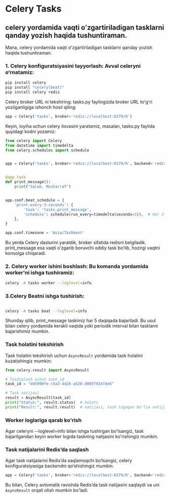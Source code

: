 # Celery Tasks
## celery yordamida vaqti oʻzgartiriladigan tasklarni qanday yozish haqida tushuntiraman.
Mana, celery yordamida vaqti oʻzgartiriladigan tasklarni qanday yozish haqida tushuntiraman.

### 1. Celery konfiguratsiyasini tayyorlash: Avval celeryni o‘rnatamiz:

```bash
pip install celery
pip install "celery[beat]"
pip install celery redis
```
Celery broker URL ni tekshiring: tasks.py faylingizda broker URL to'g'ri yozilganligiga ishonch hosil qiling:

```python
app = Celery('tasks', broker='redis://localhost:6379/0')

```
Keyin, loyiha uchun celery ilovasini yaratamiz, masalan, tasks.py faylida quyidagi kodni yozamiz:
```python
from celery import Celery
from datetime import timedelta
from celery.schedules import schedule


app = Celery('tasks', broker='redis://localhost:6379/0', backend='redis://localhost:6379/0')


@app.task
def print_message():
    print("Salom, Musharraf")


app.conf.beat_schedule = {
    'print-every-3-seconds': {
        'task': 'tasks.print_message',
        'schedule': schedule(run_every=timedelta(seconds=3)),  # Har 3 soniyada bajariladi
    },
}

app.conf.timezone = 'Asia/Tashkent'

```
Bu yerda Celery dasturini yaratdik, broker sifatida redisni belgiladik. print_message esa vaqti oʻzgarib boruvchi oddiy task boʻlib, hozirgi vaqtni konsolga chiqaradi.

### 2. Celery worker ishini boshlash: Bu komanda yordamida worker'ni ishga tushiramiz:

```bash
celery -A tasks worker --loglevel=info

```

### 3.Celery Beatni ishga tushirish:

```bash

celery -A tasks beat --loglevel=info
````
Shunday qilib, print_message taskimiz har 5 daqiqada bajariladi. Bu usul bilan celery yordamida kerakli vaqtda yoki periodik interval bilan tasklarni bajarishimiz mumkin.


### Task holatini tekshirish
Task holatini tekshirish uchun `AsyncResult` yordamida task holatini kuzatishingiz mumkin:

```python
from celery.result import AsyncResult

# Tasdiqlash uchun task_id
task_id = "d45990fe-c5a3-4d26-a528-d005f92e7de6"

# Task natijasi
result = AsyncResult(task_id)
print("Status:", result.status)  # holati
print("Result:", result.result)  # natijasi, task tugagan bo'lsa natija chiqadi
```
### Worker loglariga qarab ko'rish
Agar celeryni --loglevel=info bilan ishga tushirgan bo'lsangiz, task bajarilgandan keyin worker logida taskning natijasini ko'rishingiz mumkin.

### Task natijalarini Redis’da saqlash
Agar task natijalarini Redis’da saqlamoqchi bo‘lsangiz, celery konfiguratsiyasiga backendni qo‘shishingiz mumkin:

```python
app = Celery('tasks', broker='redis://localhost:6379/0', backend='redis://localhost:6379/0')
```
Bu bilan, Celery avtomatik ravishda Redis’da task natijasini saqlaydi va uni `AsyncResult` orqali olish mumkin bo'ladi.

